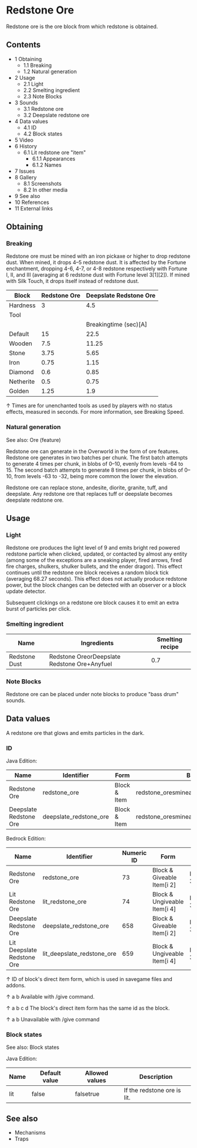 # Redstone Ore
Redstone ore is the ore block from which redstone is obtained.

## Contents
- 1 Obtaining
	- 1.1 Breaking
	- 1.2 Natural generation
- 2 Usage
	- 2.1 Light
	- 2.2 Smelting ingredient
	- 2.3 Note Blocks
- 3 Sounds
	- 3.1 Redstone ore
	- 3.2 Deepslate redstone ore
- 4 Data values
	- 4.1 ID
	- 4.2 Block states
- 5 Video
- 6 History
	- 6.1 Lit redstone ore "item"
		- 6.1.1 Appearances
		- 6.1.2 Names
- 7 Issues
- 8 Gallery
	- 8.1 Screenshots
	- 8.2 In other media
- 9 See also
- 10 References
- 11 External links

## Obtaining
### Breaking
Redstone ore must be mined with an iron pickaxe or higher to drop redstone dust. When mined, it drops 4–5 redstone dust. It is affected by the Fortune enchantment, dropping 4-6, 4-7, or 4-8 redstone respectively with Fortune I, II, and III (averaging at 6 redstone dust with Fortune level 3[1][2]). If mined with Silk Touch, it drops itself instead of redstone dust.

| Block     | Redstone Ore | Deepslate Redstone Ore |
|-----------|--------------|------------------------|
| Hardness  | 3            | 4.5                    |
| Tool      |              |                        |
|           |              | Breakingtime (sec)[A]  |
| Default   | 15           | 22.5                   |
| Wooden    | 7.5          | 11.25                  |
| Stone     | 3.75         | 5.65                   |
| Iron      | 0.75         | 1.15                   |
| Diamond   | 0.6          | 0.85                   |
| Netherite | 0.5          | 0.75                   |
| Golden    | 1.25         | 1.9                    |


↑ Times are for unenchanted tools as used by players with no status effects, measured in seconds. For more information, see Breaking Speed.


### Natural generation
See also: Ore (feature)

Redstone ore can generate in the Overworld in the form of ore features. Redstone ore generates in two batches per chunk. The first batch attempts to generate 4 times per chunk, in blobs of 0–10, evenly from levels -64 to 15. The second batch attempts to generate 8 times per chunk, in blobs of 0–10, from levels -63 to -32, being more common the lower the elevation.

Redstone ore can replace stone, andesite, diorite, granite, tuff, and deepslate. Any redstone ore that replaces tuff or deepslate becomes deepslate redstone ore.


## Usage
### Light
Redstone ore produces the light level of 9 and emits bright red powered redstone particle when clicked, updated, or contacted by almost any entity (among some of the exceptions are a sneaking player, fired arrows, fired fire charges, shulkers, shulker bullets, and the ender dragon). This effect continues until the redstone ore block receives a random block tick (averaging 68.27 seconds). This effect does not actually produce redstone power, but the block changes can be detected with an observer or a block update detector.

Subsequent clickings on a redstone ore block causes it to emit an extra burst of particles per click.

### Smelting ingredient
| Name          | Ingredients                                  | Smelting recipe |
|---------------|----------------------------------------------|-----------------|
| Redstone Dust | Redstone OreorDeepslate Redstone Ore+Anyfuel | 0.7             |

### Note Blocks
Redstone ore can be placed under note blocks to produce "bass drum" sounds.

## Data values
A redstone ore that glows and emits particles in the dark.
### ID
Java Edition:

| Name                   | Identifier             | Form         | Block tags                                   | Translation key                        |
|------------------------|------------------------|--------------|----------------------------------------------|----------------------------------------|
| Redstone Ore           | redstone_ore           | Block & Item | redstone_oresmineable/pickaxeneeds_iron_tool | block.minecraft.redstone_ore           |
| Deepslate Redstone Ore | deepslate_redstone_ore | Block & Item | redstone_oresmineable/pickaxeneeds_iron_tool | block.minecraft.deepslate_redstone_ore |

Bedrock Edition:

| Name                       | Identifier                 | Numeric ID | Form                         | Item ID[i 1]   | Translation key                  |
|----------------------------|----------------------------|------------|------------------------------|----------------|----------------------------------|
| Redstone Ore               | redstone_ore               | 73         | Block & Giveable Item[i 2]   | Identical[i 3] | tile.redstone_ore.name           |
| Lit Redstone Ore           | lit_redstone_ore           | 74         | Block & Ungiveable Item[i 4] | Identical[i 3] | —                                |
| Deepslate Redstone Ore     | deepslate_redstone_ore     | 658        | Block & Giveable Item[i 2]   | Identical[i 3] | tile.deepslate_redstone_ore.name |
| Lit Deepslate Redstone Ore | lit_deepslate_redstone_ore | 659        | Block & Ungiveable Item[i 4] | Identical[i 3] | —                                |


↑ ID of block's direct item form, which is used in savegame files and addons.

↑ a b Available with /give command.

↑ a b c d The block's direct item form has the same id as the block.

↑ a b Unavailable with /give command


### Block states
See also: Block states

Java Edition:

| Name | Default value | Allowed values | Description                 |
|------|---------------|----------------|-----------------------------|
| lit  | false         | falsetrue      | If the redstone ore is lit. |



## See also
- Mechanisms
- Traps

